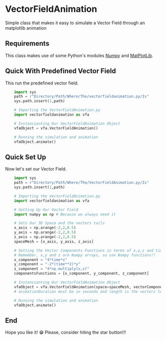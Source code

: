 # VectorFieldAnimation
Simple class that makes it easy to simulate a Vector Field through an matplotlib animation

## Requirements
This class makes use of some Python's modules [Numpy](https://numpy.org/) and [MatPlotLib](https://matplotlib.org/).

## Quick With Predefined Vector Field
This run the predefined vector field.
```python
    import sys
    path = r"Directory/Path/Where/The/vectorfieldanimation.py/Is"
    sys.path.insert(1,path)

    # Importing the VectorFieldAnimation.py
    import vectorfieldanimation as vfa

    # Instancianting Our VectorFieldAnimation Object
    vfaObject = vfa.VectorFieldAnimation()

    # Running the simulation and animation
    vfaObject.animate()
```

## Quick Set Up
Now let's set our Vector Field.
```python
    import sys
    path = r"Directory/Path/Where/The/VectorFieldAnimation.py/Is"
    sys.path.insert(1,path)

    # Importing the VectorFieldAnimation.py
    import vectorfieldanimation as vfa

    # Setting Up Our Vector Field
    import numpy as np # Because we always need it

    # Sets Our 3D Space and the vectors tails
    x_axis = np.arange(-2,2,0.5)
    y_axis = np.arange(-2,2,0.5)
    z_axis = np.arange(-2,2,0.5)
    spaceMesh = [x_axis, y_axis, z_axis]

    # Setting the Vector Components Functions in terms of x,y,z and time
    # Remember, x,y and z are Numpy arrays, so use Numpy functions!!
    x_component = "4*time*x"
    y_component = "-2*(time**2)*y"
    z_component = "4*np.multiply(x,z)"
    componentsFunctions = [x_component, y_component, z_component]

    # Instancianting Our VectorFieldAnimation Object
    vfaObject = vfa.VectorFieldAnimation(space=spaceMesh, vectorComponents=componentsFunctions, length=0.3, animationDuration=2)
    # animationDuration must be in seconds and length is the vectors lengths

    # Running the simulation and animation
    vfaObject.animate()
```

## End
Hope you like it! :grin:
Please, consider hiting the star button!!!